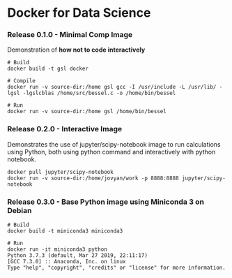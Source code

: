 # Docker for Data Science

### Release 0.1.0 - Minimal Comp Image

Demonstration of **how not to code interactively**
```
# Build
docker build -t gsl docker

# Compile
docker run -v source-dir:/home gsl gcc -I /usr/include -L /usr/lib/ -lgsl -lgslcblas /home/src/bessel.c -o /home/bin/bessel

# Run
docker run -v source-dir:/home gsl /home/bin/bessel
```

### Release 0.2.0 - Interactive Image

Demonstrates the use of jupyter/scipy-notebook image to run calculations using Python, both using python command and interactively with python notebook.
```
docker pull jupyter/scipy-notebook
docker run -v source-dir:/home/jovyan/work -p 8888:8888 jupyter/scipy-notebook
```

### Release 0.3.0 - Base Python image using Miniconda 3 on Debian

```
# Build
docker build -t miniconda3 miniconda3

# Run
docker run -it miniconda3 python
Python 3.7.3 (default, Mar 27 2019, 22:11:17)
[GCC 7.3.0] :: Anaconda, Inc. on linux
Type "help", "copyright", "credits" or "license" for more information.
```

